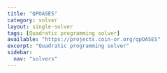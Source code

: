 ```yaml
---
title: "QPOASES"
category: solver
layout: single-solver
tags: [Quadratic programming solver]
available: "https://projects.coin-or.org/qpOASES"
excerpt: "Quadratic programming solver"
sidebar:
  nav: "solvers"
---
```

